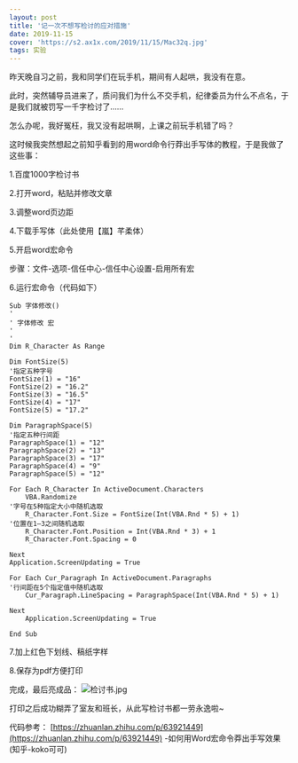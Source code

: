 ```yaml
---
layout: post
title: '记一次不想写检讨的应对措施'
date: 2019-11-15
cover: 'https://s2.ax1x.com/2019/11/15/Mac32q.jpg'
tags: 实验
---
```


昨天晚自习之前，我和同学们在玩手机，期间有人起哄，我没有在意。

此时，突然辅导员进来了，质问我们为什么不交手机，纪律委员为什么不点名，于是我们就被罚写一千字检讨了……

怎么办呢，我好冤枉，我又没有起哄啊，上课之前玩手机错了吗？

这时候我突然想起之前知乎看到的用word命令行莽出手写体的教程，于是我做了这些事：

1.百度1000字检讨书

2.打开word，粘贴并修改文章

3.调整word页边距

4.下载手写体（此处使用【嵐】芊柔体）

5.开启word宏命令

步骤：文件-选项-信任中心-信任中心设置-启用所有宏

6.运行宏命令（代码如下）
```
Sub 字体修改()
'
' 字体修改 宏
'
'
Dim R_Character As Range

Dim FontSize(5)
'指定五种字号
FontSize(1) = "16"
FontSize(2) = "16.2"
FontSize(3) = "16.5"
FontSize(4) = "17"
FontSize(5) = "17.2"

Dim ParagraphSpace(5)
'指定五种行间距
ParagraphSpace(1) = "12"
ParagraphSpace(2) = "13"
ParagraphSpace(3) = "17"
ParagraphSpace(4) = "9"
ParagraphSpace(5) = "12"

For Each R_Character In ActiveDocument.Characters
    VBA.Randomize
'字号在5种指定大小中随机选取
    R_Character.Font.Size = FontSize(Int(VBA.Rnd * 5) + 1)
'位置在1—3之间随机选取
    R_Character.Font.Position = Int(VBA.Rnd * 3) + 1
    R_Character.Font.Spacing = 0

Next
Application.ScreenUpdating = True

For Each Cur_Paragraph In ActiveDocument.Paragraphs
'行间距在5个指定值中随机选取
    Cur_Paragraph.LineSpacing = ParagraphSpace(Int(VBA.Rnd * 5) + 1)
    
Next
    Application.ScreenUpdating = True
    
End Sub
```
7.加上红色下划线、稿纸字样

8.保存为pdf方便打印

完成，最后亮成品：
![检讨书.jpg](https://s2.ax1x.com/2019/11/15/Mac32q.jpg)

打印之后成功糊弄了室友和班长，从此写检讨书都一劳永逸啦~

代码参考：
[https://zhuanlan.zhihu.com/p/63921449](https://zhuanlan.zhihu.com/p/63921449) -如何用Word宏命令莽出手写效果(知乎-koko可可)
